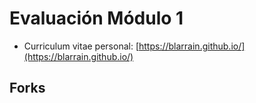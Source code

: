 
# Evaluación Módulo 1

- Curriculum vitae personal: [https://blarrain.github.io/](https://blarrain.github.io/)

## Forks
